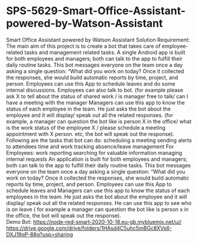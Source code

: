 # SPS-5629-Smart-Office-Assistant-powered-by-Watson-Assistant
Smart Office Assistant powered by Watson Assistant
Solution Requirement:  The main aim of this project is to create a bot that takes care of employee-related tasks and management related tasks. A single Android app is built for both employees and managers; both can talk to the app to fulfill their daily routine tasks. This bot messages everyone on the team once a day asking a single question: “What did you work on today? Once it collected the responses, she would build automatic reports by time, project, and person. Employees can use this App to schedule leaves and do some internal discussions. Employees can also talk to bot. (for example please ask X to tell about the status of shared work / is manager free to talk/ can I have a meeting with the manager 
Managers can use this app to know the status of each employee in the team. He just asks the bot about the employee and it will display/ speak out all the related responses. (for example, a manager can question the bot like is person X in the office/ what is the work status of the employee X / please schedule a meeting appointment with X person. etc, the bot will speak out the response).  Following are the tasks that bot can do:  scheduling a meeting sending alerts to attendees time and work tracking absence/leave management For Employees:  work reporting searching for valuable information managing internal requests An application is built for both employees and managers; both can talk to the app to fulfill their daily routine tasks. This bot messages everyone on the team once a day asking a single question: “What did you work on today? Once it collected the responses, she would build automatic reports by time, project, and person. Employees can use this App to schedule leaves and  Managers can use this app to know the status of each employees in the team. He just asks the bot about the employee and it will display/ speak out all the related responses. He can use this app to see who is on leave ( for example a manager can question the bot like is person x in the office, the bot will speak out the response).     
Demo Bot: https://node-red-smart-2020-10-18.eu-gb.mybluemix.net/ui/
https://drive.google.com/drive/folders/1HAsd4C5uhc5mBGc8XVs6-DXJ19qP-88g?usp=sharing
